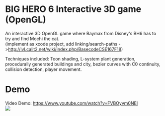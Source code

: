 # BIG HERO 6 Interactive 3D game (OpenGL)
An interactive 3D OpenGL game where Baymax from Disney's BH6 has to try and find Mochi the cat.  
(implement as xcode project, add linking/search-paths ->http://ivl.calit2.net/wiki/index.php/BasecodeCSE167F18)

Techniques included: Toon shading, L-system plant generation, procedurally generated buildings and city, bezier curves with C0 continuity, collision detection, player movement.

# Demo
Video Demo: https://www.youtube.com/watch?v=FVBOyvm0NEI   
![](finding-mochi-demo.gif)
